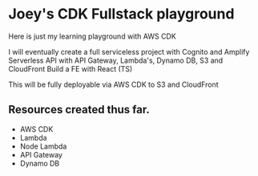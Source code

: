 # Joey's CDK Fullstack playground

Here is just my learning playground with AWS CDK

I will eventually create a full serviceless project with Cognito and Amplify
Serverless API with API Gateway, Lambda's, Dynamo DB, S3 and CloudFront
Build a FE with React (TS)

This will be fully deployable via AWS CDK to S3 and CloudFront

## Resources created thus far.

- AWS CDK
- Lambda
- Node Lambda
- API Gateway
- Dynamo DB
